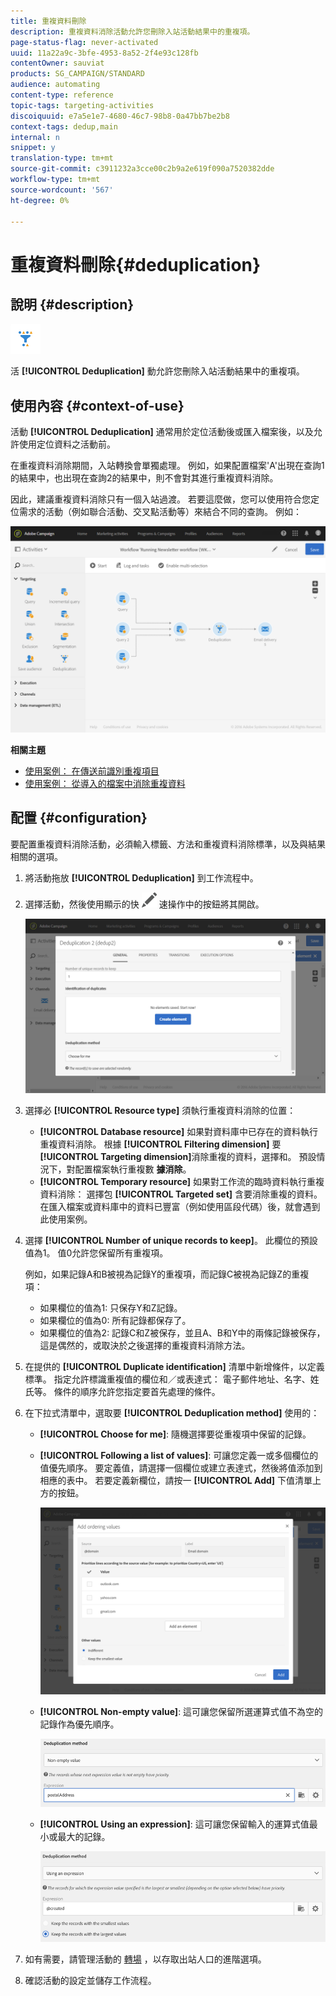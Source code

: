 ```yaml
---
title: 重複資料刪除
description: 重複資料消除活動允許您刪除入站活動結果中的重複項。
page-status-flag: never-activated
uuid: 11a22a9c-3bfe-4953-8a52-2f4e93c128fb
contentOwner: sauviat
products: SG_CAMPAIGN/STANDARD
audience: automating
content-type: reference
topic-tags: targeting-activities
discoiquuid: e7a5e1e7-4680-46c7-98b8-0a47bb7be2b8
context-tags: dedup,main
internal: n
snippet: y
translation-type: tm+mt
source-git-commit: c3911232a3cce00c2b9a2e619f090a7520382dde
workflow-type: tm+mt
source-wordcount: '567'
ht-degree: 0%

---
```



# 重複資料刪除{#deduplication}

## 說明 {#description}

![](assets/deduplication.png)

活 **[!UICONTROL Deduplication]** 動允許您刪除入站活動結果中的重複項。

## 使用內容 {#context-of-use}

活動 **[!UICONTROL Deduplication]** 通常用於定位活動後或匯入檔案後，以及允許使用定位資料之活動前。

在重複資料消除期間，入站轉換會單獨處理。 例如，如果配置檔案&#39;A&#39;出現在查詢1的結果中，也出現在查詢2的結果中，則不會對其進行重複資料消除。

因此，建議重複資料消除只有一個入站過渡。 若要這麼做，您可以使用符合您定位需求的活動（例如聯合活動、交叉點活動等）來結合不同的查詢。 例如：

![](assets/dedup_bonnepratique.png)

**相關主題**

* [使用案例： 在傳送前識別重複項目](../../automating/using/identifying-duplicated-before-delivery.md)
* [使用案例： 從導入的檔案中消除重複資料](../../automating/using/deduplicating-data-imported-file.md)

## 配置 {#configuration}

要配置重複資料消除活動，必須輸入標籤、方法和重複資料消除標準，以及與結果相關的選項。

1. 將活動拖放 **[!UICONTROL Deduplication]** 到工作流程中。
1. 選擇活動，然後使用顯示的快 ![](assets/edit_darkgrey-24px.png) 速操作中的按鈕將其開啟。

   ![](assets/deduplication_1.png)

1. 選擇必 **[!UICONTROL Resource type]** 須執行重複資料消除的位置：

   * **[!UICONTROL Database resource]** 如果對資料庫中已存在的資料執行重複資料消除。 根據 **[!UICONTROL Filtering dimension]** 要 **[!UICONTROL Targeting dimension]**&#x200B;消除重複的資料，選擇和。 預設情況下，對配置檔案執行重複數 **據消除**。
   * **[!UICONTROL Temporary resource]** 如果對工作流的臨時資料執行重複資料消除： 選擇包 **[!UICONTROL Targeted set]** 含要消除重複的資料。 在匯入檔案或資料庫中的資料已豐富（例如使用區段代碼）後，就會遇到此使用案例。

1. 選擇 **[!UICONTROL Number of unique records to keep]**。 此欄位的預設值為1。 值0允許您保留所有重複項。

   例如，如果記錄A和B被視為記錄Y的重複項，而記錄C被視為記錄Z的重複項：

   * 如果欄位的值為1: 只保存Y和Z記錄。
   * 如果欄位的值為0: 所有記錄都保存了。
   * 如果欄位的值為2: 記錄C和Z被保存，並且A、B和Y中的兩條記錄被保存，這是偶然的，或取決於之後選擇的重複資料消除方法。

1. 在提供的 **[!UICONTROL Duplicate identification]** 清單中新增條件，以定義標準。 指定允許標識重複值的欄位和／或表達式： 電子郵件地址、名字、姓氏等。 條件的順序允許您指定要首先處理的條件。
1. 在下拉式清單中，選取要 **[!UICONTROL Deduplication method]** 使用的：

   * **[!UICONTROL Choose for me]**: 隨機選擇要從重複項中保留的記錄。
   * **[!UICONTROL Following a list of values]**: 可讓您定義一或多個欄位的值優先順序。 要定義值，請選擇一個欄位或建立表達式，然後將值添加到相應的表中。 若要定義新欄位，請按一 **[!UICONTROL Add]** 下值清單上方的按鈕。

      ![](assets/deduplication_2.png)

   * **[!UICONTROL Non-empty value]**: 這可讓您保留所選運算式值不為空的記錄作為優先順序。

      ![](assets/deduplication_3.png)

   * **[!UICONTROL Using an expression]**: 這可讓您保留輸入的運算式值最小或最大的記錄。

      ![](assets/deduplication_4.png)

1. 如有需要，請管理活動的 [轉場](../../automating/using/activity-properties.md) ，以存取出站人口的進階選項。
1. 確認活動的設定並儲存工作流程。
